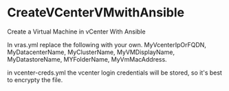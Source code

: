 # CreateVCenterVMwithAnsible
Create a Virtual Machine in vCenter With Ansible

In vras.yml replace the following with your own.
MyVcenterIpOrFQDN, MyDatacenterName, MyClusterName, MyVMDisplayName, MyDatastoreName, MYFolderName, MyVmMacAddress.

in vcenter-creds.yml the vcenter login credentials will be stored, so it's best to encrypty the file.
